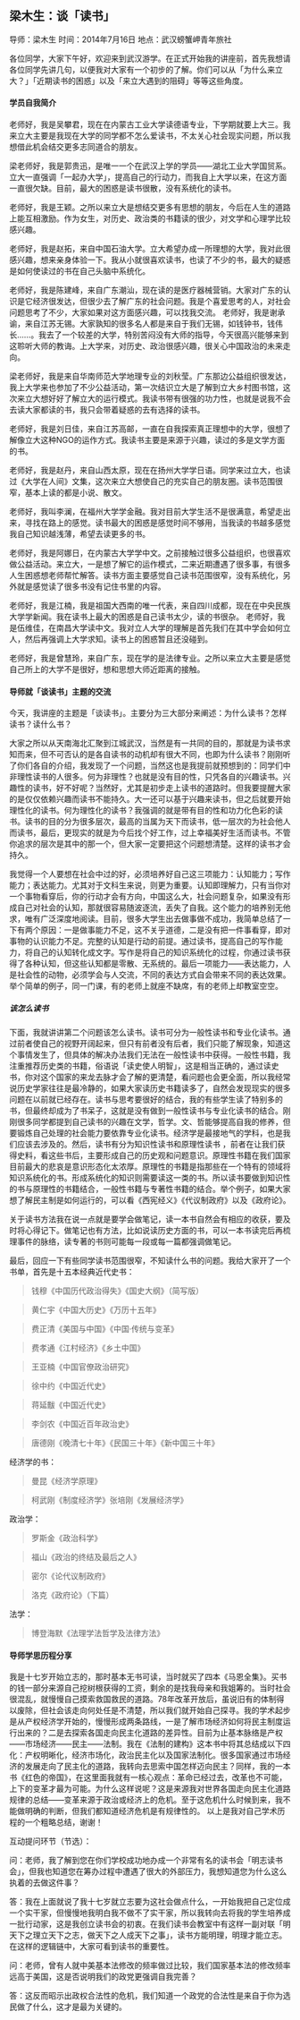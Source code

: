 ## 梁木生：谈「读书」

导师：梁木生
时间：2014年7月16日
地点：武汉螃蟹岬青年旅社

各位同学，大家下午好，欢迎来到武汉游学。在正式开始我的讲座前，首先我想请各位同学先讲几句，以便我对大家有一个初步的了解。你们可以从「为什么来立大？」「近期读书的困惑」以及「来立大遇到的阻碍」等等这些角度。

#### 学员自我简介

老师好，我是吴攀君，现在在内蒙古工业大学读德语专业，下学期就要上大三。我来立大主要是我现在大学的同学都不怎么爱读书，不太关心社会现实问题，所以我想借此机会结交更多志同道合的朋友。

梁老师好，我是郭贵迅，是唯一一个在武汉上学的学员——湖北工业大学国贸系。立大一直强调「一起办大学」，提高自己的行动力，而我自上大学以来，在这方面一直很欠缺。目前，最大的困惑是读书很散，没有系统化的读书。

老师好，我是王颖。之所以来立大是想结交更多有思想的朋友，今后在人生的道路上能互相激励。作为女生，对历史、政治类的书籍读的很少，对文学和心理学比较感兴趣。

老师好，我是赵拓，来自中国石油大学。立大希望办成一所理想的大学，我对此很感兴趣，想来亲身体验一下。我从小就很喜欢读书，也读了不少的书，最大的疑惑是如何使读过的书在自己头脑中系统化。

老师好，我是陈建峰，来自广东潮汕，现在读的是医疗器械营销。大家对广东的认识是它经济很发达，但很少去了解广东的社会问题。我是个喜爱思考的人，对社会问题思考了不少，大家如果对这方面感兴趣，可以找我交流。
老师好，我是谢承谕，来自江苏无锡。大家孰知的很多名人都是来自于我们无锡，如钱钟书，钱伟长……。我去了一个较差的大学，特别苦闷没有大师的指导，今天很高兴能够来到这聆听大师的教诲。上大学来，对历史、政治很感兴趣，很关心中国政治的未来走向。

梁老师好，我是来自华南师范大学地理专业的刘秋莹。广东那边公益组织很发达，我上大学来也参加了不少公益活动，第一次结识立大是了解到立大乡村图书馆，这次来立大想好好了解立大的运行模式。我读书带有很强的功力性，也就是说我不会去读大家都读的书，我只会带着疑惑的去有选择的读书。

老师好，我是刘日佳，来自江苏高邮，一直在自我探索真正理想中的大学，很想了解像立大这种NGO的运作方式。我读书主要是来源于兴趣，读过的多是文学方面的书。

老师好，我是赵丹，来自山西太原，现在在扬州大学学日语。同学来过立大，也读过《大学在人间》文集，这次来立大想使自己的充实自己的朋友圈。读书范围很窄，基本上读的都是小说、散文。

老师好，我叫李澜，在福州大学学金融。我对目前大学生活不是很满意，希望走出来，寻找在路上的感觉。读书最大的困惑是感觉时间不够用，当我读的书越多感觉我自己知识越浅薄，希望去读更多的书。

老师好，我是阿娜日，在内蒙古大学学中文。之前接触过很多公益组织，也很喜欢做公益活动。来立大，一是想了解它的运作模式，二来近期遭遇了很多事，有很多人生困惑想老师帮忙解答。读书方面主要感觉自己读书范围很窄，没有系统化，另外就是感觉读了很多书没有记住书里的内容。

老师好，我是江楠，我是祖国大西南的唯一代表，来自四川成都，现在在中央民族大学学新闻。我在读书上最大的困惑是自己读书太少，读的书很杂。
老师好，我是伍维佳，在南昌大学读中文。我对立人大学的理解是首先我们在其中学会如何立人，然后再强调上大学求知。读书上的困惑暂且还没碰到。

老师好，我是曾慧玲，来自广东，现在学的是法律专业。之所以来立大主要是感觉自己所上的大学不是很好，想和思想大师近距离的接触。

#### 导师就「谈读书」主题的交流

今天，我讲座的主题是「谈读书」。主要分为三大部分来阐述：为什么读书？怎样读书？读什么书？

大家之所以从天南海北汇聚到江城武汉，当然是有一共同的目的，那就是为读书求知而来，但不可否认的是各自读书的动机却有很大不同，也即为什么读书？刚刚听了你们各自的介绍，我发现了一个问题，当然这也是我提前就预想到的：同学们中非理性读书的人很多。何为非理性？也就是没有目的性，只凭各自的兴趣读书。兴趣性的读书，好不好呢？当然好，尤其是初步走上读书的道路时。但我要提醒大家的是仅仅依赖兴趣而读书不能持久。大一还可以基于兴趣来读书，但之后就要开始理性化的读书。何为理性化的读书？我强调的就是带有目的性和功力化色彩的读书。读书的目的分为很多层次，最高的当属为天下而读书，低一层次的为社会他人而读书，最后，更现实的就是为今后找个好工作，过上幸福美好生活而读书。不管你追求的层次是其中的那一个，但大家一定要把这个问题想清楚。这样的读书才会持久。

我觉得一个人要想在社会中过的好，必须培养好自己这三项能力：认知能力；写作能力；表达能力。尤其对于文科生来说，则更为重要。认知即理解力，只有当你对一个事物看穿后，你的行动才会有方向，中国这么大，社会问题复杂，如果没有形成自己对社会的认知，那就很容易随波逐流，丢失了自我。这个能力的培养别无他求，唯有广泛深度地阅读。目前，很多大学生出去做事做不成功，我简单总结了一下有两个原因：一是做事能力不足，这不关乎道德，二是没有把一件事看穿，即对事物的认识能力不足。完整的认知是行动的前提。通过读书，提高自己的写作能力，将自己的认知转化成文字。写作是将自己的知识系统化的过程，你通过读书获得了各种认知，但这些认知都是零散、无系统的。最后一项能力——表达能力，人是社会性的动物，必须学会与人交流，不同的表达方式自会带来不同的表达效果。举个简单的例子，同一门课，有的老师上就座不缺席，有的老师上却教室空空。

##### 该怎么读书

下面，我就讲讲第二个问题该怎么读书。读书可分为一般性读书和专业化读书。通过前者使自己的视野开阔起来，但只有前者没有后者，我们只能了解现象，知道这个事情发生了，但具体的解决办法我们无法在一般性读书中获得。一般性书籍，我注重推荐历史类的书籍，俗语说「读史使人明智」，这是相当正确的，通过读史书，你对这个国家的来龙去脉才会了解的更清楚，看问题也会更全面，所以我经常说历史学家往往是最冷静的，如果大家读历史书籍读多了，自然会发现现实的很多问题在以前就已经存在。读书与思考要很好的结合，我的有些学生读了特别多的书，但最终却成为了书呆子，这就是没有做到一般性读书与专业化读书的结合。刚刚很多同学都提到自己读书的兴趣在文学，哲学。文、哲能够提高自我的修养，但要锻炼自己处理的社会能力要依靠专业化读书。经济学是最接地气的学科，也是我们应该去涉及的。然后，读书有分为知识性读书和原理性读书 ，前者在让我们获得史料，看这些书后，主要形成自己的历史观和问题意识。原理性书籍在我们国家目前最大的悲哀是意识形态化太浓厚。原理性的书籍是指那些在一个特有的领域将知识系统化的书。形成系统化的知识则需要读这一类的书。所以读书要做到知识性的书与原理性的书籍结合，一般性书籍与专著性书籍的结合。举个例子，如果大家想了解民主制是如何运行的，可以看《西宪经义》《代议制政府》以及《政府论》。

关于读书方法我在说一点就是要学会做笔记，读一本书自然会有相应的收获，要及时将心得记下。做笔记也有方法，比如说读历史方面的书，可以一本书读完后再梳理事件的脉络，读专著的书则可能每一段或每一篇都强调做笔记。

最后，回应一下有些同学读书范围很窄，不知读什么书的问题。我给大家开了一个书单，首先是十五本经典近代史书：

> 钱穆《中国历代政治得失》《国史大纲》（简写版）

> 黄仁宇《中国大历史》《万历十五年》

> 费正清《美国与中国》《中国·传统与变革》

> 费孝通《江村经济》《乡土中国》

> 王亚楠《中国官僚政治研究》

> 徐中约《中国近代史》

> 蒋延黻《中国近代史》

> 李剑农《中国近百年政治史》

> 唐德刚《晚清七十年》《民国三十年》《新中国三十年》

经济学的书：

> 曼昆《经济学原理》

> 柯武刚《制度经济学》张培刚《发展经济学》

政治学：

> 罗斯金《政治科学》

> 福山《政治的终结及最后之人》

> 密尔《论代议制政府》

> 洛克《政府论》（下篇）

法学：

> 博登海默《法理学法哲学及法律方法》

#### 导师学思历程分享

我是十七岁开始立志的，那时基本无书可读，当时就买了四本《马恩全集》。买书的钱一部分来源自己挖树根获得的工资，剩余的是找我母亲和我姐筹的。当时社会很混乱，就慢慢自己摸索救国救民的道路。78年改革开放后，虽说旧有的体制得以废除，但社会该走向何处任是不清楚，所以我们就开始自己探寻。我的学术起步是从产权经济学开始的，慢慢形成两条路线，一是了解市场经济如何将民主制度运行出来的？二是去探索各国走向民主化道路的差异性。目前为止基本脉络是产权——市场经济——民主——法制。我在《法制的建构》这本书中将其总结成以下四化：产权明晰化，经济市场化，政治民主化以及国家法制化。很多国家通过市场经济的发展走向了民主化的道路，我转向去思索中国怎样迈向民主？同样，我的一本书《红色的帝国》，在这里面我就有一核心观点：革命已经过去，改革也不可能，上下的变革才最为可能。为什么这样说呢？这是来源我对世界各国走向民主化道路规律的总结——变革来源于政治或经济上的危机。至于这危机什么时候到来，我不能做明确的判断，但我们都知道经济危机是有规律性的。
以上是我对自己学术历程的一个粗略总结，谢谢！

互动提问环节（节选）：

问：老师，我了解到您在你们学校成功地办成一个非常有名的读书会「明志读书会」，但我也知道您在筹办过程中遭遇了很大的外部压力，我想知道您为什么这么执着的去做这件事？

答：我在上面就说了我十七岁就立志要为这社会做点什么，一开始我把自己定位成一个实干家，但慢慢地我明白我不做不了实干家，所以我转向去将我的学生培养成一批行动家，这是我创立读书会的初衷。在我们读书会教室中有这样一副对联「明天下之理立天下之志，做天下之人成天下之事」，读书方能明理，明理才能立志。在这样的逻辑链中，大家可看到读书的重要性。

问：老师，曾有人就中美基本法修改的频率做过比较，我们国家基本法的修改频率远高于美国，这是否说明我们的政党更强调自我完善？

答：这反而昭示出政权合法性的危机，我们知道一个政党的合法性是来自于你为选民做了什么，这才是最为关键的。
